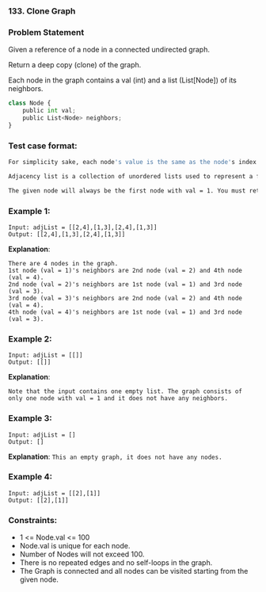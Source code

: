 ### 133. Clone Graph


### Problem Statement
Given a reference of a node in a connected undirected graph.

Return a deep copy (clone) of the graph.

Each node in the graph contains a val (int) and a list (List[Node]) of its neighbors.
```python
class Node {
    public int val;
    public List<Node> neighbors;
}
```
 

### Test case format:

```bash
For simplicity sake, each node's value is the same as the node's index (1-indexed). For example, the first node with val = 1, the second node with val = 2, and so on. The graph is represented in the test case using an adjacency list.

Adjacency list is a collection of unordered lists used to represent a finite graph. Each list describes the set of neighbors of a node in the graph.

The given node will always be the first node with val = 1. You must return the copy of the given node as a reference to the cloned graph.
```
 

### Example 1:

```
Input: adjList = [[2,4],[1,3],[2,4],[1,3]]
Output: [[2,4],[1,3],[2,4],[1,3]]
```

**Explanation**: 
```
There are 4 nodes in the graph.
1st node (val = 1)'s neighbors are 2nd node (val = 2) and 4th node (val = 4).
2nd node (val = 2)'s neighbors are 1st node (val = 1) and 3rd node (val = 3).
3rd node (val = 3)'s neighbors are 2nd node (val = 2) and 4th node (val = 4).
4th node (val = 4)'s neighbors are 1st node (val = 1) and 3rd node (val = 3).
```

### Example 2:

```
Input: adjList = [[]]
Output: [[]]
```

**Explanation**: 
```
Note that the input contains one empty list. The graph consists of only one node with val = 1 and it does not have any neighbors.
```

### Example 3:
```
Input: adjList = []
Output: []
```

**Explanation**: ``` This an empty graph, it does not have any nodes. ```

### Example 4:

```
Input: adjList = [[2],[1]]
Output: [[2],[1]]
```
 

### Constraints:

* 1 <= Node.val <= 100
* Node.val is unique for each node.
* Number of Nodes will not exceed 100.
* There is no repeated edges and no self-loops in the graph.
* The Graph is connected and all nodes can be visited starting from the given node.